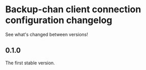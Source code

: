 # Backup-chan client connection configuration changelog

See what's changed between versions!

## 0.1.0

The first stable version.
